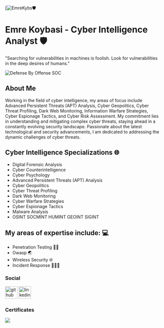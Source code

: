 [![EmreKybs](https://img.shields.io/badge/MadeBy-EmreKybs-blue)🛡️

# Emre Koybasi - Cyber Intelligence Analyst 🛡

"Searching for vulnerabilities in machines is foolish. Look for vulnerabilities in the deep desires of humans."

![Defense By Offense SOC](https://github.com/emrekybs/emrekybs/blob/main/3.jpg)

## About Me
Working in the field of cyber intelligence, my areas of focus include Advanced Persistent Threats (APT) Analysis, Cyber Geopolitics, 
Cyber Threat Profiling, Dark Web Monitoring, Information Warfare Strategies, Cyber Espionage Tactics, and Cyber Risk Assessment. 
My commitment lies in understanding and mitigating complex cyber threats, staying ahead in a constantly evolving security landscape. 
Passionate about the latest technological and security advancements, I am dedicated to addressing the dynamic challenges of cyber threats.

## Cyber Intelligence Specializations 🌐
- Digital Forensic Analysis
- Cyber Counterintelligence
- Cyber Psychology
- Advanced Persistent Threats (APT) Analysis
- Cyber Geopolitics
- Cyber Threat Profiling
- Dark Web Monitoring
- Cyber Warfare Strategies
- Cyber Espionage Tactics
- Malware Analysis
- OSINT SOCMINT HUMINT GEOINT SIGINT

  
## My areas of expertise include: 💻
- Penetration Testing 🥷🏻
- Owasp 🌏
- Wireless Security 🌐 
- Incident Response 🧑🏻‍💻

### Social
[<img src='https://cdn.jsdelivr.net/npm/simple-icons@3.0.1/icons/github.svg' alt='github' height='40'>](https://github.com/emrekybs)  [<img src='https://cdn.jsdelivr.net/npm/simple-icons@3.0.1/icons/linkedin.svg' alt='linkedin' height='40'>](https://www.linkedin.com/in/emre-koybasi/)  

### Certificates
<img src="https://github.com/emrekybs/emrekybs/blob/main/certificates.png">
